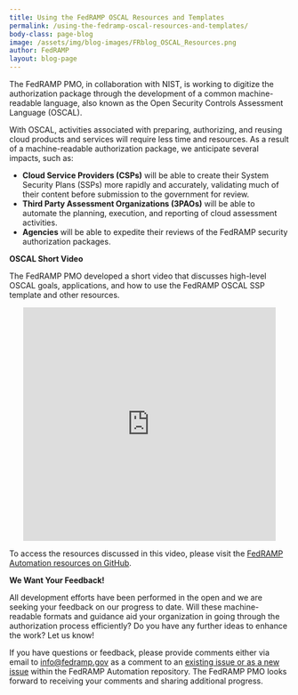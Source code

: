```yaml
---
title: Using the FedRAMP OSCAL Resources and Templates
permalink: /using-the-fedramp-oscal-resources-and-templates/
body-class: page-blog
image: /assets/img/blog-images/FRblog_OSCAL_Resources.png
author: FedRAMP
layout: blog-page
---
```


The FedRAMP PMO, in collaboration with NIST, is working to digitize the authorization package through the development of a common machine-readable language, also known as the Open Security Controls Assessment Language (OSCAL). 

With OSCAL, activities associated with preparing, authorizing, and reusing cloud products and services will require less time and resources. As a result of a machine-readable authorization package, we anticipate several impacts, such as:
* **Cloud Service Providers (CSPs)** will be able to create their System Security Plans (SSPs) more rapidly and accurately, validating much of their content before submission to the government for review.
* **Third Party Assessment Organizations (3PAOs)** will be able to automate the planning, execution, and reporting of cloud assessment activities.
* **Agencies** will be able to expedite their reviews of the FedRAMP security authorization packages.

**OSCAL Short Video** 

The FedRAMP PMO developed a short video that discusses high-level OSCAL goals, applications, and how to use the FedRAMP OSCAL SSP template and other resources.
<div class="video-responsive">
<iframe width="560" height="420" style="width:  90%; margin-left: 5%;" src="https://www.youtube.com/embed/WCPkt56vZ-s" frameborder="0" allow="accelerometer; autoplay; encrypted-media; gyroscope; picture-in-picture" allowfullscreen></iframe>
</div>

To access the resources discussed in this video, please visit the <a href="https://github.com/GSA/fedramp-automation/issues">FedRAMP Automation resources on GitHub</a>. 

**We Want Your Feedback!** 

All development efforts have been performed in the open and we are seeking your feedback on our progress to date. Will these machine-readable formats and guidance aid your organization in going through the authorization process efficiently? Do you have any further ideas to enhance the work? Let us know!

If you have questions or feedback, please provide comments either via email to <a href="mailto:info@fedramp.gov">info@fedramp.gov</a> as a comment to an <a href="https://github.com/GSA/fedramp-automation/issues">existing issue or as a new issue</a> within the FedRAMP Automation repository. 
The FedRAMP PMO looks forward to receiving your comments and sharing additional progress.



